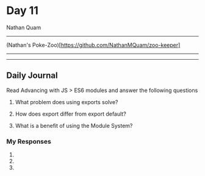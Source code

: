 # Day 11
Nathan Quam

---

(Nathan's Poke-Zoo)[https://github.com/NathanMQuam/zoo-keeper]

---
---

## Daily Journal

Read Advancing with JS > ES6 modules and answer the following questions

1. What problem does using exports solve?

2. How does export differ from export default?

3. What is a benefit of using the Module System?

### My Responses

1. 
2. 
3. 